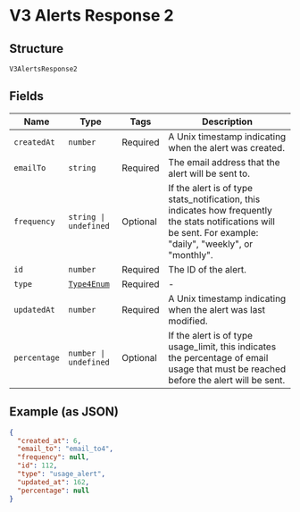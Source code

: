 
# V3 Alerts Response 2

## Structure

`V3AlertsResponse2`

## Fields

| Name | Type | Tags | Description |
|  --- | --- | --- | --- |
| `createdAt` | `number` | Required | A Unix timestamp indicating when the alert was created. |
| `emailTo` | `string` | Required | The email address that the alert will be sent to. |
| `frequency` | `string \| undefined` | Optional | If the alert is of type stats_notification, this indicates how frequently the stats notifications will be sent. For example: "daily", "weekly", or "monthly". |
| `id` | `number` | Required | The ID of the alert. |
| `type` | [`Type4Enum`](../../doc/models/type-4-enum.md) | Required | - |
| `updatedAt` | `number` | Required | A Unix timestamp indicating when the alert was last modified. |
| `percentage` | `number \| undefined` | Optional | If the alert is of type usage_limit, this indicates the percentage of email usage that must be reached before the alert will be sent. |

## Example (as JSON)

```json
{
  "created_at": 6,
  "email_to": "email_to4",
  "frequency": null,
  "id": 112,
  "type": "usage_alert",
  "updated_at": 162,
  "percentage": null
}
```

